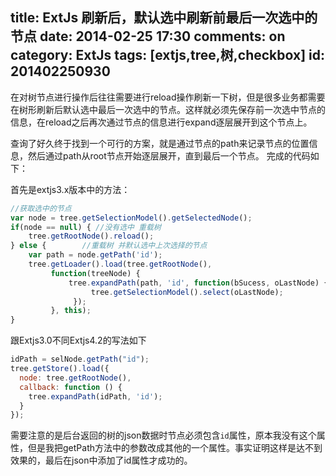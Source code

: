 title: ExtJs 刷新后，默认选中刷新前最后一次选中的节点
date: 2014-02-25 17:30
comments: on
category: ExtJs
tags: [extjs,tree,树,checkbox]
id: 201402250930
---

在对树节点进行操作后往往需要进行reload操作刷新一下树，但是很多业务都需要在树形刷新后默认选中最后一次选中的节点。这样就必须先保存前一次选中节点的信息，在reload之后再次通过节点的信息进行expand逐层展开到这个节点上。
<!-- more -->
查询了好久终于找到一个可行的方案，就是通过节点的path来记录节点的位置信息，然后通过path从root节点开始逐层展开，直到最后一个节点。
完成的代码如下：

首先是extjs3.x版本中的方法：

```js
//获取选中的节点  
var node = tree.getSelectionModel().getSelectedNode();  
if(node == null) { //没有选中 重载树  
    tree.getRootNode().reload();  
} else {        //重载树 并默认选中上次选择的节点    
    var path = node.getPath('id');  
    tree.getLoader().load(tree.getRootNode(),  
         function(treeNode) {  
             tree.expandPath(path, 'id', function(bSucess, oLastNode) {  
                  tree.getSelectionModel().select(oLastNode);  
              });  
         }, this);    
}
```

跟Extjs3.0不同Extjs4.2的写法如下

```js
idPath = selNode.getPath("id");                 
tree.getStore().load({                     
  node: tree.getRootNode(),                     
  callback: function () {                          
    tree.expandPath(idPath, 'id');                  
  }             
});
```

需要注意的是后台返回的树的json数据时节点必须包含`id`属性，原本我没有这个属性，但是我把getPath方法中的参数改成其他的一个属性。事实证明这样是达不到效果的，最后在json中添加了id属性才成功的。
